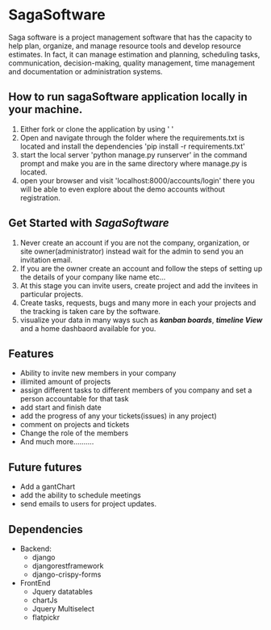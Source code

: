 # SagaSoftware
Saga software is a project management software that has the capacity to help plan, organize, and manage resource tools and develop resource estimates.
In fact, it can manage estimation and planning, scheduling tasks, communication, decision-making, quality management, time management and documentation 
or administration systems.

## How to run sagaSoftware application locally in your machine. 
1. Either fork or clone the application by using ' '
2. Open and navigate through the folder where the requirements.txt is located and install the dependencies 'pip install -r requirements.txt'
3. start the local server 'python manage.py runserver' in the command prompt and make you are in the same directory where manage.py is located.
4. open your browser and visit 'localhost:8000/accounts/login' there you will be able to even explore about the demo accounts without registration. 

## Get Started with **_SagaSoftware_**
1. Never create an account if you are not the company, organization, or site owner(administrator) instead wait for the admin to send you an invitation email.
2. If you are the owner create an account and follow the steps of setting up the details of your company like name etc...
3. At this stage you can invite users, create project and add the invitees in particular projects.
4. Create tasks, requests, bugs and many more in each your projects and the tracking is taken care by the software.
5. visualize your data in many ways such as **_kanban boards_**, **_timeline View_**  and a home dashbaord available for you.


## Features
- Ability to invite new members in your company
- illimited amount of projects 
- assign different tasks to different members of you company and set a person accountable for that task
- add start and finish date 
- add the progress of any your tickets(issues) in any project)
- comment on projects and tickets
- Change the role of the members
- And much more..........


## Future futures
- Add a gantChart
- add the ability to schedule meetings
- send emails to users for project updates.


## Dependencies
- Backend:
    - django
    - djangorestframework
    - django-crispy-forms
- FrontEnd
    - Jquery datatables
    - chartJs
    - Jquery Multiselect
    - flatpickr

